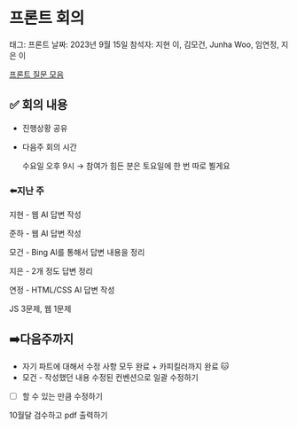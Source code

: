 # 프론트 회의

태그: 프론트
날짜: 2023년 9월 15일
참석자: 지현 이, 김모건, Junha Woo, 임연정, 지은 이

[프론트 질문 모음](%E1%84%91%E1%85%B3%E1%84%85%E1%85%A9%E1%86%AB%E1%84%90%E1%85%B3%20%E1%84%8C%E1%85%B5%E1%86%AF%E1%84%86%E1%85%AE%E1%86%AB%20%E1%84%86%E1%85%A9%E1%84%8B%E1%85%B3%E1%86%B7%20b24de3daa8f14963947157e292a78753.md) 

## ✅ 회의 내용

- 진행상황 공유
- 다음주 회의 시간
    
    수요일 오후 9시 → 참여가 힘든 분은 토요일에 한 번 따로 뵐게요
    

### ⬅️지난 주

지현 - 웹 AI 답변 작성

준하 - 웹 AI 답변 작성

모건 - Bing AI를 통해서 답변 내용을 정리

지은 - 2개 정도 답변 정리

연정 - HTML/CSS AI 답변 작성

JS 3문제, 웹 1문제

## ➡️다음주까지

- 자기 파트에 대해서 수정 사항 모두 완료 + 카피킬러까지 완료 🐱
- 모건 - 작성했던 내용 수정된 컨벤션으로 일괄 수정하기
- [ ]  할 수 있는 만큼 수정하기

10월달 검수하고 pdf 출력하기